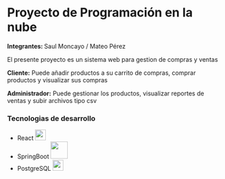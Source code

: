 <h1>Proyecto de Programación en la nube</h1>
<p><b>Integrantes: </b> Saul Moncayo / Mateo Pérez</p>
<p>El presente proyecto es un sistema web para gestion de compras y ventas</p>
<p><b>Cliente:</b> Puede añadir productos a su carrito de compras, comprar productos y visualizar sus compras</p>
<p><b>Administrador:</b> Puede gestionar los productos, visualizar reportes de ventas y subir archivos tipo csv</p>
<h3>Tecnologias de desarrollo</h3>
<ul>
<li>React  <img src='https://user-images.githubusercontent.com/60261653/169313164-24ce1ad1-e2e9-4a89-bd70-90d391b88584.png' width='25'></li>
  <li>SpringBoot <img src='https://user-images.githubusercontent.com/60261653/169313504-916ff8a9-88ab-4e8e-b731-b7a1ff9b2619.png' width='40'></li>
     <li>PostgreSQL <img src='https://upload.wikimedia.org/wikipedia/commons/thumb/2/29/Postgresql_elephant.svg/1200px-Postgresql_elephant.svg.png' width='25'></li>
 </ul>
